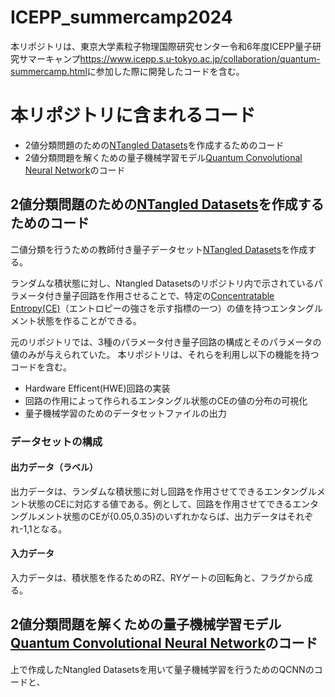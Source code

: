 # ICEPP_summercamp2024

本リポジトリは、東京大学素粒子物理国際研究センター令和6年度ICEPP量子研究サマーキャンプ<https://www.icepp.s.u-tokyo.ac.jp/collaboration/quantum-summercamp.html>に参加した際に開発したコードを含む。

# 本リポジトリに含まれるコード

* 2値分類問題のための[NTangled Datasets](https://github.com/LSchatzki/NTangled_Datasets?tab=readme-ov-file#ntangled-datasets)を作成するためのコード
* 2値分類問題を解くための量子機械学習モデル[Quantum Convolutional Neural Network](https://www.tensorflow.org/quantum/tutorials/qcnn?hl=ja)のコード

## 2値分類問題のための[NTangled Datasets](https://github.com/LSchatzki/NTangled_Datasets?tab=readme-ov-file#ntangled-datasets)を作成するためのコード

二値分類を行うための教師付き量子データセット[NTangled Datasets](https://github.com/LSchatzki/NTangled_Datasets?tab=readme-ov-file#ntangled-datasets)を作成する。

ランダムな積状態に対し、Ntangled Datasetsのリポジトリ内で示されているパラメータ付き量子回路を作用させることで、特定の[Concentratable Entropy(CE)](https://arxiv.org/abs/2104.06923)（エントロピーの強さを示す指標の一つ）の値を持つエンタングルメント状態を作ることができる。

元のリポジトリでは、3種のパラメータ付き量子回路の構成とそのパラメータの値のみが与えられていた。
本リポジトリは、それらを利用し以下の機能を持つコードを含む。

* Hardware Efficent(HWE)回路の実装
* 回路の作用によって作られるエンタングル状態のCEの値の分布の可視化
* 量子機械学習のためのデータセットファイルの出力

### データセットの構成

#### 出力データ（ラベル）

出力データは、ランダムな積状態に対し回路を作用させてできるエンタングルメント状態のCEに対応する値である。例として、回路を作用させてできるエンタングルメント状態のCEが{0.05,0.35}のいずれかならば、出力データはそれぞれ-1,1となる。

#### 入力データ
入力データは、積状態を作るためのRZ、RYゲートの回転角と、フラグから成る。


## 2値分類問題を解くための量子機械学習モデル[Quantum Convolutional Neural Network](https://www.tensorflow.org/quantum/tutorials/qcnn?hl=ja)のコード
上で作成したNtangled Datasetsを用いて量子機械学習を行うためのQCNNのコードと、

